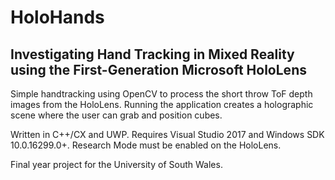 # HoloHands
## Investigating Hand Tracking in Mixed Reality using the First-Generation Microsoft HoloLens

Simple handtracking using OpenCV to process the short throw ToF depth images from the HoloLens.
Running the application creates a holographic scene where the user can grab and position cubes.

Written in C++/CX and UWP.
Requires Visual Studio 2017 and Windows SDK 10.0.16299.0+.
Research Mode must be enabled on the HoloLens.

Final year project for the University of South Wales.
